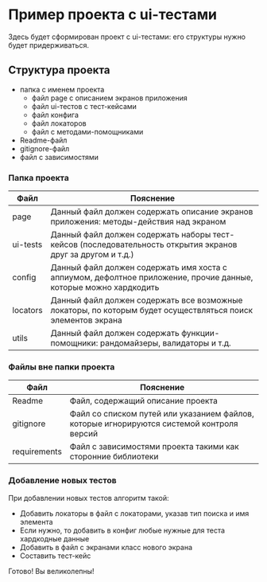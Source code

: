 # Пример проекта с ui-тестами

Здесь будет сформирован проект с ui-тестами: его структуры нужно будет придерживаться. 

## Структура проекта 
- папка с именем проекта
    - файл page с описанием экранов приложения
    - файл ui-тестов с тест-кейсами
    - файл конфига
    - файл локаторов
    - файл с методами-помощниками
- Readme-файл
- gitignore-файл
- файл с зависимостями

### Папка проекта

| Файл         | Пояснение                                                                                                                                 |
| -------------|-------------------------------------------------------------------------------------------------------------------------------------------| 
| page  | Данный файл должен содержать описание экранов приложения: методы-действия над экраном                                                                 | 
| ui-tests    | Данный файл должен содержать наборы тест-кейсов (последовательность открытия экранов друг за другом и т.д.)                                       | 
| config       | Данный файл должен содержать имя хоста с аппиумом, дефолтное приложение, прочие данные, которые можно хардкодить                                               |                                                                         |
| locators         | Данный файл должен содержать все возможные локаторы, по которым будет осуществляться поиск элементов экрана| 
| utils        | Данный файл должен содержать функции-помощники: рандомайзеры, валидаторы и т.д.|

### Файлы вне папки проекта
| Файл         | Пояснение                                                                                                                                 |
| -------------|-------------------------------------------------------------------------------------------------------------------------------------------| 
| Readme  | Файл, содержащий описание проекта                                                               | 
| gitignore  | Файл со списком путей или указанием файлов, которые игнорируются системой контроля версий                    |                                   
| requirements | Файл с зависимостями проекта такими как сторонние библиотеки                                               |


### Добавление новых тестов
При добавлении новых тестов алгоритм такой:
- Добавить локаторы в файл с локаторами, указав тип поиска и имя элемента
- Если нужно, то добавить в конфиг любые нужные для теста хардкодные данные
- Добавить в файл с экранами класс нового экрана
- Составить тест-кейс

Готово! Вы великолепны!
